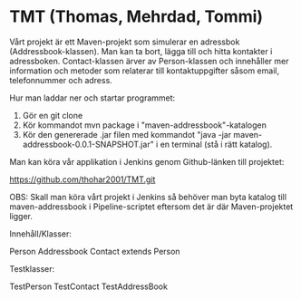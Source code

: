 # TMT (Thomas, Mehrdad, Tommi)

Vårt projekt är ett Maven-projekt som simulerar en adressbok (Addressbook-klassen). Man kan ta bort, lägga till och hitta kontakter i adressboken. Contact-klassen ärver
av Person-klassen och innehåller mer information och metoder som relaterar till kontaktuppgifter såsom email, telefonnummer och adress. 

Hur man laddar ner och startar programmet: 

1. Gör en git clone
2. Kör kommandot mvn package i "maven-addressbook"-katalogen
3. Kör den genererade .jar filen med kommandot "java -jar maven-addressbook-0.0.1-SNAPSHOT.jar" i en terminal (stå i rätt katalog).

Man kan köra vår applikation i Jenkins genom Github-länken till projektet:

https://github.com/thohar2001/TMT.git 

OBS: Skall man köra vårt projekt i Jenkins så behöver man byta katalog till maven-addressbook i Pipeline-scriptet eftersom det är där Maven-projektet ligger.


Innehåll/Klasser:

Person
Addressbook
Contact extends Person

Testklasser:

TestPerson
TestContact
TestAddressBook